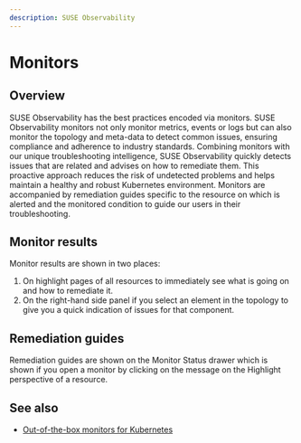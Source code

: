 ```yaml
---
description: SUSE Observability
---
```


# Monitors

## Overview

SUSE Observability has the best practices encoded via monitors. SUSE Observability monitors not only monitor metrics, events or logs but can also monitor the topology and meta-data to detect common issues, ensuring compliance and adherence to industry standards.
Combining monitors with our unique troubleshooting intelligence, SUSE Observability quickly detects issues that are related and advises on how to remediate them. This proactive approach reduces the risk of undetected problems and helps maintain a healthy and robust Kubernetes environment.
Monitors are accompanied by remediation guides specific to the resource on which is alerted and the monitored condition to guide our users in their troubleshooting.

## Monitor results

Monitor results are shown in two places:

1. On highlight pages of all resources to immediately see what is going on and how to remediate it.
2. On the right-hand side panel if you select an element in the topology to give you a quick indication of issues for that component.

## Remediation guides

Remediation guides are shown on the Monitor Status drawer which is shown if you open a monitor by clicking on the message on the Highlight perspective of a resource.

## See also

* [Out-of-the-box monitors for Kubernetes](/use/alerting/kubernetes-monitors.md)
